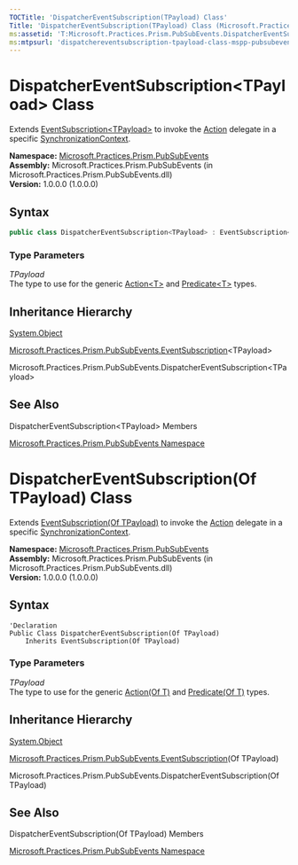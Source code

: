 ```yaml
---
TOCTitle: 'DispatcherEventSubscription(TPayload) Class'
Title: 'DispatcherEventSubscription(TPayload) Class (Microsoft.Practices.Prism.PubSubEvents)'
ms:assetid: 'T:Microsoft.Practices.Prism.PubSubEvents.DispatcherEventSubscription\`1'
ms:mtpsurl: 'dispatchereventsubscription-tpayload-class-mspp-pubsubevents.md'
---
```


# DispatcherEventSubscription&lt;TPayload&gt; Class

Extends [EventSubscription&lt;TPayload&gt;](/patterns-practices/reference/eventsubscription-tpayload-class-mspp-pubsubevents) to invoke the [Action](/patterns-practices/reference/eventsubscription-tpayload-action-property-mspp-pubsubevents) delegate in a specific [SynchronizationContext](http://msdn.microsoft.com/en-us/library/wx31754f).

**Namespace:** [Microsoft.Practices.Prism.PubSubEvents](/patterns-practices/reference/mspp-pubsubevents-namespace)  
**Assembly:** Microsoft.Practices.Prism.PubSubEvents (in Microsoft.Practices.Prism.PubSubEvents.dll)  
**Version:** 1.0.0.0 (1.0.0.0)

## Syntax

```C#
public class DispatcherEventSubscription<TPayload> : EventSubscription<TPayload>
```

### Type Parameters

*TPayload*  
The type to use for the generic [Action&lt;T&gt;](http://msdn.microsoft.com/en-us/library/018hxwa8) and [Predicate&lt;T&gt;](http://msdn.microsoft.com/en-us/library/bfcke1bz) types.

## Inheritance Hierarchy

[System.Object](http://msdn.microsoft.com/en-us/library/e5kfa45b)

[Microsoft.Practices.Prism.PubSubEvents.EventSubscription](/patterns-practices/reference/eventsubscription-tpayload-class-mspp-pubsubevents)&lt;TPayload&gt;

Microsoft.Practices.Prism.PubSubEvents.DispatcherEventSubscription&lt;TPayload&gt;

## See Also

DispatcherEventSubscription&lt;TPayload&gt; Members

[Microsoft.Practices.Prism.PubSubEvents Namespace](/patterns-practices/reference/mspp-pubsubevents-namespace)  

# DispatcherEventSubscription(Of TPayload) Class

Extends [EventSubscription(Of TPayload)](/patterns-practices/reference/eventsubscription-tpayload-class-mspp-pubsubevents) to invoke the [Action](/patterns-practices/reference/eventsubscription-tpayload-action-property-mspp-pubsubevents) delegate in a specific [SynchronizationContext](http://msdn.microsoft.com/en-us/library/wx31754f).

**Namespace:** [Microsoft.Practices.Prism.PubSubEvents](/patterns-practices/reference/mspp-pubsubevents-namespace)  
**Assembly:** Microsoft.Practices.Prism.PubSubEvents (in Microsoft.Practices.Prism.PubSubEvents.dll)  
**Version:** 1.0.0.0 (1.0.0.0)

## Syntax

```VB
'Declaration
Public Class DispatcherEventSubscription(Of TPayload)
	Inherits EventSubscription(Of TPayload)
```

### Type Parameters

*TPayload*  
The type to use for the generic [Action(Of T)](http://msdn.microsoft.com/en-us/library/018hxwa8) and [Predicate(Of T)](http://msdn.microsoft.com/en-us/library/bfcke1bz) types.

## Inheritance Hierarchy

[System.Object](http://msdn.microsoft.com/en-us/library/e5kfa45b)

[Microsoft.Practices.Prism.PubSubEvents.EventSubscription](/patterns-practices/reference/eventsubscription-tpayload-class-mspp-pubsubevents)(Of TPayload)

Microsoft.Practices.Prism.PubSubEvents.DispatcherEventSubscription(Of TPayload)

## See Also

DispatcherEventSubscription(Of TPayload) Members

[Microsoft.Practices.Prism.PubSubEvents Namespace](/patterns-practices/reference/mspp-pubsubevents-namespace)  
